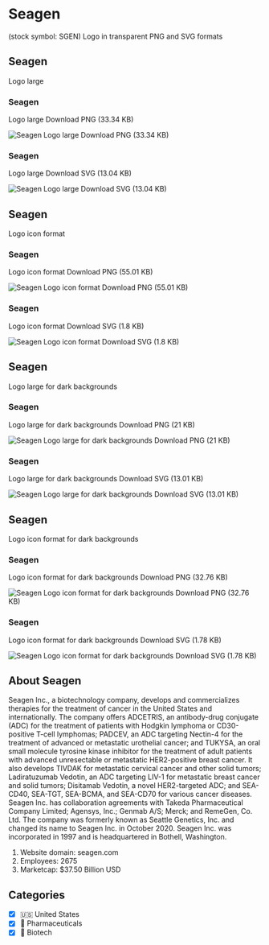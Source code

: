 # Seagen
 (stock symbol: SGEN) Logo in transparent PNG and SVG formats

## Seagen
 Logo large

### Seagen
 Logo large Download PNG (33.34 KB)

![Seagen
 Logo large Download PNG (33.34 KB)](/img/orig/SGEN_BIG-b68a044e.png)

### Seagen
 Logo large Download SVG (13.04 KB)

![Seagen
 Logo large Download SVG (13.04 KB)](/img/orig/SGEN_BIG-6e809381.svg)

## Seagen
 Logo icon format

### Seagen
 Logo icon format Download PNG (55.01 KB)

![Seagen
 Logo icon format Download PNG (55.01 KB)](/img/orig/SGEN-25c759ae.png)

### Seagen
 Logo icon format Download SVG (1.8 KB)

![Seagen
 Logo icon format Download SVG (1.8 KB)](/img/orig/SGEN-0a6cdf7e.svg)

## Seagen
 Logo large for dark backgrounds

### Seagen
 Logo large for dark backgrounds Download PNG (21 KB)

![Seagen
 Logo large for dark backgrounds Download PNG (21 KB)](/img/orig/SGEN_BIG.D-a36acfcd.png)

### Seagen
 Logo large for dark backgrounds Download SVG (13.01 KB)

![Seagen
 Logo large for dark backgrounds Download SVG (13.01 KB)](/img/orig/SGEN_BIG.D-028992cc.svg)

## Seagen
 Logo icon format for dark backgrounds

### Seagen
 Logo icon format for dark backgrounds Download PNG (32.76 KB)

![Seagen
 Logo icon format for dark backgrounds Download PNG (32.76 KB)](/img/orig/SGEN.D-1fccf853.png)

### Seagen
 Logo icon format for dark backgrounds Download SVG (1.78 KB)

![Seagen
 Logo icon format for dark backgrounds Download SVG (1.78 KB)](/img/orig/SGEN.D-3ba66d54.svg)

## About Seagen


Seagen Inc., a biotechnology company, develops and commercializes therapies for the treatment of cancer in the United States and internationally. The company offers ADCETRIS, an antibody-drug conjugate (ADC) for the treatment of patients with Hodgkin lymphoma or CD30-positive T-cell lymphomas; PADCEV, an ADC targeting Nectin-4 for the treatment of advanced or metastatic urothelial cancer; and TUKYSA, an oral small molecule tyrosine kinase inhibitor for the treatment of adult patients with advanced unresectable or metastatic HER2-positive breast cancer. It also develops TIVDAK for metastatic cervical cancer and other solid tumors; Ladiratuzumab Vedotin, an ADC targeting LIV-1 for metastatic breast cancer and solid tumors; Disitamab Vedotin, a novel HER2-targeted ADC; and SEA-CD40, SEA-TGT, SEA-BCMA, and SEA-CD70 for various cancer diseases. Seagen Inc. has collaboration agreements with Takeda Pharmaceutical Company Limited; Agensys, Inc.; Genmab A/S; Merck; and RemeGen, Co. Ltd. The company was formerly known as Seattle Genetics, Inc. and changed its name to Seagen Inc. in October 2020. Seagen Inc. was incorporated in 1997 and is headquartered in Bothell, Washington.

1. Website domain: seagen.com
2. Employees: 2675
3. Marketcap: $37.50 Billion USD


## Categories
- [x] 🇺🇸 United States
- [x] 💊 Pharmaceuticals
- [x] 🧬 Biotech
